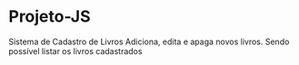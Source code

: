 # Projeto-JS
Sistema de Cadastro de Livros
Adiciona, edita e apaga novos livros. Sendo possível listar os livros cadastrados
